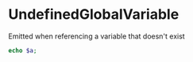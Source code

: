 # UndefinedGlobalVariable

Emitted when referencing a variable that doesn't exist

```php
echo $a;
```
